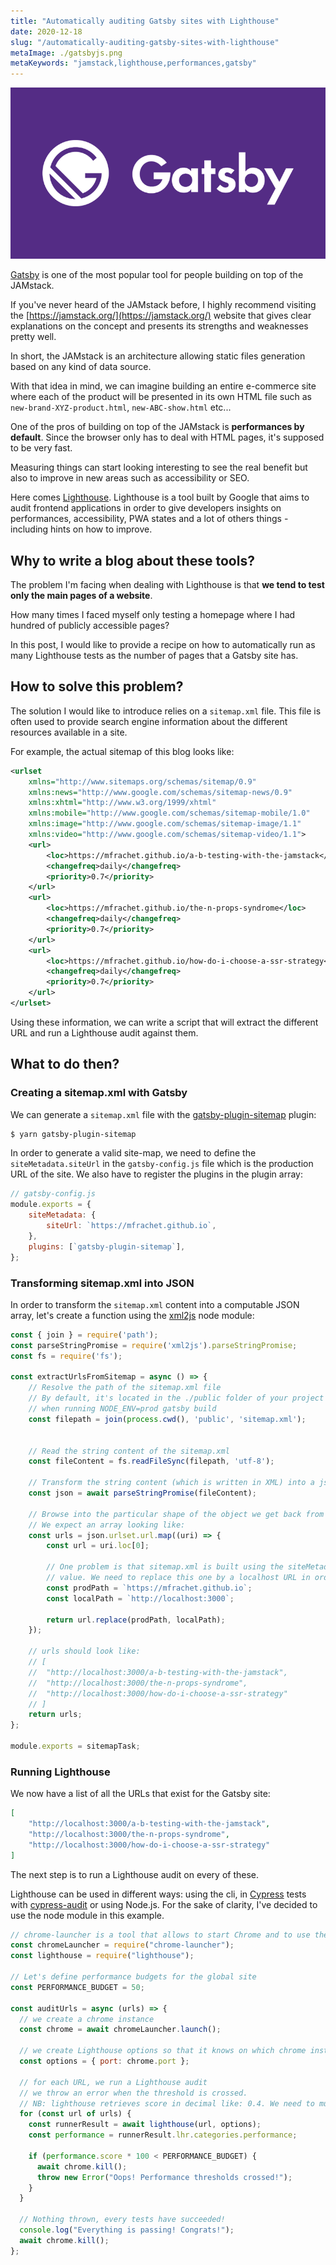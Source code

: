 ```yaml
---
title: "Automatically auditing Gatsby sites with Lighthouse"
date: 2020-12-18
slug: "/automatically-auditing-gatsby-sites-with-lighthouse"
metaImage: ./gatsbyjs.png
metaKeywords: "jamstack,lighthouse,performances,gatsby"
---
```


![Gatsbyjs](./gatsbyjs.png)


[Gatsby](https://www.gatsbyjs.com/) is one of the most popular tool for people building on top of the JAMstack.

If you've never heard of the JAMstack before, I highly recommend visiting the [https://jamstack.org/](https://jamstack.org/) website that gives clear explanations on the concept and presents its strengths and weaknesses pretty well.

In short, the JAMstack is an architecture allowing static files generation based on any kind of data source.

With that idea in mind, we can imagine building an entire e-commerce site where each of the product will be presented in its own HTML file such as `new-brand-XYZ-product.html`, `new-ABC-show.html` etc...

One of the pros of building on top of the JAMstack is **performances by default**. Since the browser only has to deal with HTML pages, it's supposed to be very fast.

Measuring things can start looking interesting to see the real benefit but also to improve in new areas such as accessibility or SEO.

Here comes [Lighthouse](https://developers.google.com/web/tools/lighthouse). Lighthouse is a tool built by Google that aims to audit frontend applications in order to give developers insights on performances, accessibility, PWA states and a lot of others things - including hints on how to improve.

## Why to write a blog about these tools?

The problem I'm facing when dealing with Lighthouse is that **we tend to test only the main pages of a website**.

How many times I faced myself only testing a homepage where I had hundred of publicly accessible pages?

In this post, I would like to provide a recipe on how to automatically run as many Lighthouse tests as the number of pages that a Gatsby site has.

## How to solve this problem?

The solution I would like to introduce relies on a `sitemap.xml` file. This file is often used to provide search engine information about the different resources available in a site. 

For example, the actual sitemap of this blog looks like:

```xml
<urlset
    xmlns="http://www.sitemaps.org/schemas/sitemap/0.9"
    xmlns:news="http://www.google.com/schemas/sitemap-news/0.9"
    xmlns:xhtml="http://www.w3.org/1999/xhtml"
    xmlns:mobile="http://www.google.com/schemas/sitemap-mobile/1.0"
    xmlns:image="http://www.google.com/schemas/sitemap-image/1.1"
    xmlns:video="http://www.google.com/schemas/sitemap-video/1.1">
    <url>
        <loc>https://mfrachet.github.io/a-b-testing-with-the-jamstack</loc>
        <changefreq>daily</changefreq>
        <priority>0.7</priority>
    </url>
    <url>
        <loc>https://mfrachet.github.io/the-n-props-syndrome</loc>
        <changefreq>daily</changefreq>
        <priority>0.7</priority>
    </url>
    <url>
        <loc>https://mfrachet.github.io/how-do-i-choose-a-ssr-strategy</loc>
        <changefreq>daily</changefreq>
        <priority>0.7</priority>
    </url>
</urlset>
```

Using these information, we can write a script that will extract the different URL and run a Lighthouse audit against them.

## What to do then?

### Creating a sitemap.xml with Gatsby

We can generate a `sitemap.xml` file with the [gatsby-plugin-sitemap](https://github.com/gatsbyjs/gatsby/tree/master/packages/gatsby-plugin-sitemap) plugin:

```sh
$ yarn gatsby-plugin-sitemap
```

In order to generate a valid site-map, we need to define the `siteMetadata.siteUrl` in the `gatsby-config.js` file which is the production URL of the site. We also have to register the plugins in the plugin array:

```js
// gatsby-config.js
module.exports = {
    siteMetadata: {
        siteUrl: `https://mfrachet.github.io`,
    },
    plugins: [`gatsby-plugin-sitemap`],
};
```

### Transforming sitemap.xml into JSON

In order to transform the `sitemap.xml` content into a computable JSON array, let's create a function using the [xml2js](https://www.npmjs.com/package/xml2js) node module:

```js
const { join } = require('path');
const parseStringPromise = require('xml2js').parseStringPromise;
const fs = require('fs');

const extractUrlsFromSitemap = async () => {
    // Resolve the path of the sitemap.xml file
    // By default, it's located in the ./public folder of your project
    // when running NODE_ENV=prod gatsby build
    const filepath = join(process.cwd(), 'public', 'sitemap.xml');


    // Read the string content of the sitemap.xml
    const fileContent = fs.readFileSync(filepath, 'utf-8');

    // Transform the string content (which is written in XML) into a json object
    const json = await parseStringPromise(fileContent);

    // Browse into the particular shape of the object we get back from the xml2js library
    // We expect an array looking like:
    const urls = json.urlset.url.map((uri) => {
        const url = uri.loc[0];

        // One problem is that sitemap.xml is built using the siteMetadata.siteUrl
        // value. We need to replace this one by a localhost URL in order to run the test locally
        const prodPath = `https://mfrachet.github.io`;
        const localPath = `http://localhost:3000`;

        return url.replace(prodPath, localPath);
    });

    // urls should look like:
    // [
    //  "http://localhost:3000/a-b-testing-with-the-jamstack",
    //  "http://localhost:3000/the-n-props-syndrome",
    //  "http://localhost:3000/how-do-i-choose-a-ssr-strategy"
    // ]
    return urls;
};

module.exports = sitemapTask;
```

### Running Lighthouse

We now have a list of all the URLs that exist for the Gatsby site:

```json
[
    "http://localhost:3000/a-b-testing-with-the-jamstack",
    "http://localhost:3000/the-n-props-syndrome",
    "http://localhost:3000/how-do-i-choose-a-ssr-strategy"
]
```

The next step is to run a Lighthouse audit on every of these.

Lighthouse can be used in different ways: using the cli, in [Cypress](https://www.cypress.io/) tests with [cypress-audit](https://github.com/mfrachet/cypress-audit) or using Node.js. For the sake of clarity, I've decided to use the node module in this example.

```js
// chrome-launcher is a tool that allows to start Chrome and to use the drive it with the devtools protocol
const chromeLauncher = require("chrome-launcher");
const lighthouse = require("lighthouse");

// Let's define performance budgets for the global site
const PERFORMANCE_BUDGET = 50;

const auditUrls = async (urls) => {
  // we create a chrome instance
  const chrome = await chromeLauncher.launch();

  // we create Lighthouse options so that it knows on which chrome instance it has to connect
  const options = { port: chrome.port };

  // for each URL, we run a Lighthouse audit
  // we throw an error when the threshold is crossed.
  // NB: lighthouse retrieves score in decimal like: 0.4. We need to multiply it by 100 to get a percentage value
  for (const url of urls) {
    const runnerResult = await lighthouse(url, options);
    const performance = runnerResult.lhr.categories.performance;

    if (performance.score * 100 < PERFORMANCE_BUDGET) {
      await chrome.kill();
      throw new Error("Oops! Performance thresholds crossed!");
    }
  }

  // Nothing thrown, every tests have succeeded!
  console.log("Everything is passing! Congrats!");
  await chrome.kill();
};
```

